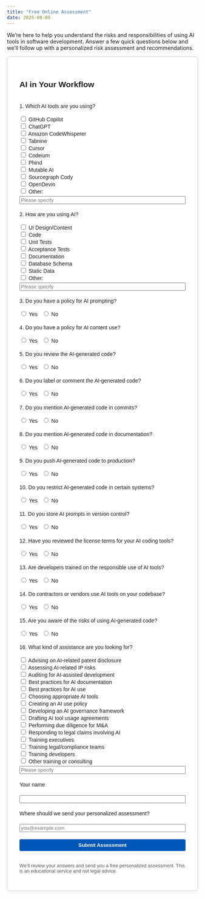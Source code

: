 ```yaml
---
title: "Free Online Assessment"
date: 2025-08-05
---
```


We’re here to help you understand the risks and responsibilities of using AI tools in software development. Answer a few quick questions below and we’ll follow up with a personalized risk assessment and recommendations.

<div style="max-width: 900px; margin: 0 auto; border: 1px solid #ccc; border-radius: 8px; padding: 2rem; box-shadow: 0 2px 8px rgba(0,0,0,0.05); background-color: #fff;">
  <form action="https://ai-assessment-worker.richard-dd5.workers.dev" method="POST" style="max-width: 850px; margin: 0 auto; font-family: sans-serif; display: flex; flex-direction: column; gap: 1.2rem;">
    <input type="hidden" name="form_type" value="assessment">
    <input type="text" name="website" style="display:none;" tabindex="-1" autocomplete="off">
    <h2>AI in Your Workflow</h2>
    <div style="display: flex; flex-wrap: wrap; gap: 1rem;">
      <label style="flex: 1 1 400px; min-width: 300px;">1. Which AI tools are you using?</label>
      <div style="flex: 1 1 250px; min-width: 200px;">
        <label><input type="checkbox" name="ai_tools" value="GitHub Copilot"> GitHub Copilot</label><br/>
        <label><input type="checkbox" name="ai_tools" value="ChatGPT"> ChatGPT</label><br/>
        <label><input type="checkbox" name="ai_tools" value="Amazon CodeWhisperer"> Amazon CodeWhisperer</label><br/>
        <label><input type="checkbox" name="ai_tools" value="Tabnine"> Tabnine</label><br/>
        <label><input type="checkbox" name="ai_tools" value="Cursor"> Cursor</label><br/>
        <label><input type="checkbox" name="ai_tools" value="Codeium"> Codeium</label><br/>
        <label><input type="checkbox" name="ai_tools" value="Phind"> Phind</label><br/>
        <label><input type="checkbox" name="ai_tools" value="Mutable AI"> Mutable AI</label><br/>
        <label><input type="checkbox" name="ai_tools" value="Sourcegraph Cody"> Sourcegraph Cody</label><br/>
        <label><input type="checkbox" name="ai_tools" value="OpenDevin"> OpenDevin</label><br/>
        <label><input type="checkbox" name="ai_tools" value="Other"> Other:</label>
        <input type="text" name="ai_tools_other" placeholder="Please specify" style="margin-top: 0.25rem; width: 100%;">
      </div>
    </div>
    <div style="display: flex; flex-wrap: wrap; gap: 1rem;">
      <label style="flex: 1 1 400px; min-width: 300px;">2. How are you using AI?</label>
      <div style="flex: 1 1 250px; min-width: 200px;">
        <label><input type="checkbox" name="ai_usage" value="UI Design"> UI Design/Content</label><br/>
        <label><input type="checkbox" name="ai_usage" value="Code"> Code</label><br/>
        <label><input type="checkbox" name="ai_usage" value="Tests"> Unit Tests</label><br/>
        <label><input type="checkbox" name="ai_usage" value="Acceptance Tests"> Acceptance Tests</label><br/>
        <label><input type="checkbox" name="ai_usage" value="Docs"> Documentation</label><br/>
        <label><input type="checkbox" name="ai_usage" value="Schema"> Database Schema</label><br/>
        <label><input type="checkbox" name="ai_usage" value="Static Data"> Static Data</label><br/>
        <label><input type="checkbox" name="ai_usage" value="Other"> Other:</label>
        <input type="text" name="ai_usage_other" placeholder="Please specify" style="margin-top: 0.25rem; width: 100%;">
      </div>
    </div>
    <div style="display: flex; flex-wrap: wrap; gap: 1rem;">
      <label style="flex: 1 1 400px; min-width: 300px;">3. Do you have a policy for AI prompting?</label>
      <div style="flex: 1 1 250px; min-width: 200px;">
        <label><input type="radio" name="prompting_policy" value="Yes"> Yes</label>&nbsp;&nbsp;
        <label><input type="radio" name="prompting_policy" value="No"> No</label>
      </div>
    </div>
    <div style="display: flex; flex-wrap: wrap; gap: 1rem;">
      <label style="flex: 1 1 400px; min-width: 300px;">4. Do you have a policy for AI content use?</label>
      <div style="flex: 1 1 250px; min-width: 200px;">
        <label><input type="radio" name="content_policy" value="Yes"> Yes</label>&nbsp;&nbsp;
        <label><input type="radio" name="content_policy" value="No"> No</label>
      </div>
    </div>
    <div style="display: flex; flex-wrap: wrap; gap: 1rem;">
      <label style="flex: 1 1 400px; min-width: 300px;">5. Do you review the AI-generated code?</label>
      <div style="flex: 1 1 250px; min-width: 200px;">
        <label><input type="radio" name="code_reviewed" value="Yes"> Yes</label>&nbsp;&nbsp;
        <label><input type="radio" name="code_reviewed" value="No"> No</label>
      </div>
    </div>
    <div style="display: flex; flex-wrap: wrap; gap: 1rem;">
      <label style="flex: 1 1 400px; min-width: 300px;">6. Do you label or comment the AI-generated code?</label>
      <div style="flex: 1 1 250px; min-width: 200px;">
        <label><input type="radio" name="code_labeled" value="Yes"> Yes</label>&nbsp;&nbsp;
        <label><input type="radio" name="code_labeled" value="No"> No</label>
      </div>
    </div>
    <div style="display: flex; flex-wrap: wrap; gap: 1rem;">
      <label style="flex: 1 1 400px; min-width: 300px;">7. Do you mention AI-generated code in commits?</label>
      <div style="flex: 1 1 250px; min-width: 200px;">
        <label><input type="radio" name="mentioned_in_commits" value="Yes"> Yes</label>&nbsp;&nbsp;
        <label><input type="radio" name="mentioned_in_commits" value="No"> No</label>
      </div>
    </div>
    <div style="display: flex; flex-wrap: wrap; gap: 1rem;">
      <label style="flex: 1 1 400px; min-width: 300px;">8. Do you mention AI-generated code in documentation?</label>
      <div style="flex: 1 1 250px; min-width: 200px;">
        <label><input type="radio" name="mentioned_in_docs" value="Yes"> Yes</label>&nbsp;&nbsp;
        <label><input type="radio" name="mentioned_in_docs" value="No"> No</label>
      </div>
    </div>
    <div style="display: flex; flex-wrap: wrap; gap: 1rem;">
      <label style="flex: 1 1 400px; min-width: 300px;">9. Do you push AI-generated code to production?</label>
      <div style="flex: 1 1 250px; min-width: 200px;">
        <label><input type="radio" name="ai_in_production" value="Yes"> Yes</label>&nbsp;&nbsp;
        <label><input type="radio" name="ai_in_production" value="No"> No</label>
      </div>
    </div>
    <div style="display: flex; flex-wrap: wrap; gap: 1rem;">
      <label style="flex: 1 1 400px; min-width: 300px;">10. Do you restrict AI-generated code in certain systems?</label>
      <div style="flex: 1 1 250px; min-width: 200px;">
        <label><input type="radio" name="ai_restricted" value="Yes"> Yes</label>&nbsp;&nbsp;
        <label><input type="radio" name="ai_restricted" value="No"> No</label>
      </div>
    </div>
    <div style="display: flex; flex-wrap: wrap; gap: 1rem;">
      <label style="flex: 1 1 400px; min-width: 300px;">11. Do you store AI prompts in version control?</label>
      <div style="flex: 1 1 250px; min-width: 200px;">
        <label><input type="radio" name="store_prompts" value="Yes"> Yes</label>&nbsp;&nbsp;
        <label><input type="radio" name="store_prompts" value="No"> No</label>
      </div>
    </div>
    <div style="display: flex; flex-wrap: wrap; gap: 1rem;">
      <label style="flex: 1 1 400px; min-width: 300px;">12. Have you reviewed the license terms for your AI coding tools?</label>
      <div style="flex: 1 1 250px; min-width: 200px;">
        <label><input type="radio" name="reviewed_ai_licenses" value="Yes"> Yes</label>&nbsp;&nbsp;
        <label><input type="radio" name="reviewed_ai_licenses" value="No"> No</label>
      </div>
    </div>
    <div style="display: flex; flex-wrap: wrap; gap: 1rem;">
      <label style="flex: 1 1 400px; min-width: 300px;">13. Are developers trained on the responsible use of AI tools?</label>
      <div style="flex: 1 1 250px; min-width: 200px;">
        <label><input type="radio" name="ai_training" value="Yes"> Yes</label>&nbsp;&nbsp;
        <label><input type="radio" name="ai_training" value="No"> No</label>
      </div>
    </div>
    <div style="display: flex; flex-wrap: wrap; gap: 1rem;">
      <label style="flex: 1 1 400px; min-width: 300px;">14. Do contractors or vendors use AI tools on your codebase?</label>
      <div style="flex: 1 1 250px; min-width: 200px;">
        <label><input type="radio" name="vendor_ai_use" value="Yes"> Yes</label>&nbsp;&nbsp;
        <label><input type="radio" name="vendor_ai_use" value="No"> No</label>
      </div>
    </div>
    <div style="display: flex; flex-wrap: wrap; gap: 1rem;">
      <label style="flex: 1 1 400px; min-width: 300px;">15. Are you aware of the risks of using AI-generated code?</label>
      <div style="flex: 1 1 250px; min-width: 200px;">
        <label><input type="radio" name="awareness" value="Yes"> Yes</label>&nbsp;&nbsp;
        <label><input type="radio" name="awareness" value="No"> No</label>
      </div>
    </div>
    <div style="display: flex; flex-wrap: wrap; gap: 1rem;">
      <label style="flex: 1 1 400px; min-width: 300px;">16. What kind of assistance are you looking for?</label>
      <div style="flex: 1 1 250px; min-width: 200px;">
        <label><input type="checkbox" name="assistance" value="assistance_patent_disclosure"> Advising on AI-related patent disclosure</label><br/>
        <label><input type="checkbox" name="assistance" value="assistance_ip_risk"> Assessing AI-related IP risks</label><br/>
        <label><input type="checkbox" name="assistance" value="assistance_audit_trails"> Auditing for AI-assisted development</label><br/>
        <label><input type="checkbox" name="assistance" value="assistance_documentation"> Best practices for AI documentation</label><br/>
        <label><input type="checkbox" name="assistance" value="assistance_documentation"> Best practices for AI use</label><br/>
        <label><input type="checkbox" name="assistance" value="assistance_tool_selection"> Choosing appropriate AI tools</label><br/>
        <label><input type="checkbox" name="assistance" value="assistance_policy"> Creating an AI use policy</label><br/>
        <label><input type="checkbox" name="assistance" value="assistance_governance"> Developing an AI governance framework</label><br/>
        <label><input type="checkbox" name="assistance" value="assistance_usage_agreements"> Drafting AI tool usage agreements</label><br/>
        <label><input type="checkbox" name="assistance" value="assistance_due_diligence"> Performing due diligence for M&A</label><br/>
        <label><input type="checkbox" name="assistance" value="assistance_claim_response"> Responding to legal claims involving AI</label><br/>
        <label><input type="checkbox" name="assistance" value="assistance_training_execs"> Training executives</label><br/>
        <label><input type="checkbox" name="assistance" value="assistance_training_legal"> Training legal/compliance teams</label><br/>
        <label><input type="checkbox" name="assistance" value="assistance_training_devs"> Training developers</label><br/>
        <label><input type="checkbox" name="assistance" value="assistance_other"> Other training or consulting</label>
        <input type="text" name="assistance_other" placeholder="Please specify" style="margin-top: 0.25rem; width: 100%;">
      </div>
    </div>
    <div style="display: flex; flex-wrap: wrap; gap: 1rem;">
      <label for="name" style="flex: 1 1 400px; min-width: 300px;">Your name</label>
      <div style="flex: 1 1 250px; min-width: 200px;">
        <input type="text" id="name" name="name" required aria-required="true" style="margin-top: 0.25rem; width: 100%;">
      </div>
    </div>    
    <div style="display: flex; flex-wrap: wrap; gap: 1rem;">
      <label for="email" style="flex: 1 1 400px; min-width: 300px;">Where should we send your personalized assessment?</label>
        <div style="flex: 1 1 250px; min-width: 200px;">
          <input type="email" id="email" name="email" required aria-required="true" placeholder="you@example.com" style="margin-top: 0.25rem; width: 100%;">
        </div>
    </div>
    <button type="submit" style="background-color: #0057b8; color: white; border: none; border-radius: 4px; padding: 0.5rem 1rem; font-weight: 600; cursor: pointer;">Submit Assessment</button>
    <p style="font-size: 0.9em; color: #555;">
      We’ll review your answers and send you a free personalized assessment. This is an educational service and not legal advice.
    </p>
  </form>
</div>

<script src="https://www.google.com/recaptcha/api.js?render=6Lf_I5wrAAAAAKATl51T-YdiY00ZjOVdmuk-M2GX"></script>
<script>
  document.querySelector("form").addEventListener("submit", async function (e) {
  e.preventDefault();
  const form = e.target;
  const formData = new FormData(form);
  const data = {};
  formData.forEach((value, key) => {
    if (data[key]) {
      data[key] = Array.isArray(data[key]) ? data[key].concat(value) : [data[key], value];
    } else {
      data[key] = value;
    }
  });
  grecaptcha.ready(() => {
    grecaptcha.execute("6Lf_I5wrAAAAAKATl51T-YdiY00ZjOVdmuk-M2GX", { action: "submit" }).then(async (token) => {
      if (!token) {
        alert("Failed to generate reCAPTCHA token.");
        return;
      }
      data.recaptchaToken = token;
      try {
        const response = await fetch("https://ai-assessment-worker.richard-dd5.workers.dev", {
          method: "POST",
          headers: { "Content-Type": "application/json" },
          body: JSON.stringify(data),
        });
        const responseText = await response.text();
        if (response.ok) {
          alert("Your assessment has been submitted! Please expect a report soon.");
          form.reset();
        } else {
          alert("Submission failed: " + responseText);
        }
      } catch {
        alert("Submission failed: network or worker error.");
      }
    }).catch(() => {
      alert("reCAPTCHA failed to execute.");
    });
  });
});
</script>
<script>
document.addEventListener("DOMContentLoaded", () => {
  if (true) { // <-- toggle to false to disable test autofill
    const level = (prompt("Enter sample data level: 1-Low, 2-Moderate, 3-High, 4-Critical") || "").trim();
    // Risk bands (final score). We target BASE in these same bands since multiplier is ~1.0 here.
    const BANDS = {
      "1": { min: 0,  max: 20 },  // Low
      "2": { min: 21, max: 50 },  // Moderate
      "3": { min: 51, max: 80 },  // High
      "4": { min: 81, max: 100 }, // Critical
    };
    const band = BANDS[level] || BANDS["1"];
    const HIGH_KEYS = [
      "prompting_policy","content_policy","code_reviewed",
      "ai_restricted","reviewed_ai_licenses","ai_training","awareness"
    ];
    const MED_KEYS = [
      "code_labeled","mentioned_in_commits","mentioned_in_docs",
      "ai_in_production","store_prompts","vendor_ai_use"
    ];
    // Helpers
    const randInt = (min, max) => Math.floor(Math.random() * (max - min + 1)) + min;
    const shuffle = (arr) => arr.map(v => [Math.random(), v]).sort((a,b)=>a[0]-b[0]).map(x=>x[1]);
    const pickK = (arr, k) => shuffle(arr).slice(0, k);
    // Find a random base target within band that is achievable by 10*h + 5*m
    function randomAchievableBase(min, max) {
      // pick a random value in [min,max], force to multiple of 5
      for (let tries = 0; tries < 200; tries++) {
        let target = randInt(min, max);
        target = target - (target % 5); // multiple of 5
        if (isAchievable(target)) return target;
      }
      // fallback: search outward from the midpoint for a solvable multiple of 5
      const mid = Math.round((min + max) / 10) * 10;
      for (let delta = 0; delta <= 20; delta += 5) {
        for (const sign of [-1, 1]) {
          const candidate = Math.min(max, Math.max(min, mid + sign * delta));
          const c5 = candidate - (candidate % 5);
          if (isAchievable(c5)) return c5;
        }
      }
      return 0; // last resort
    }
    function isAchievable(base) {
      // 10*h + 5*m = base, with 0<=h<=7, 0<=m<=6
      for (let h = 0; h <= 7; h++) {
        const rem = base - 10*h;
        if (rem < 0) break;
        if (rem % 5 !== 0) continue;
        const m = rem / 5;
        if (m >= 0 && m <= 6) return true;
      }
      return false;
    }
    // Given a base target, pick a random (h,m) that satisfies it
    function randomCountsForBase(base) {
      const solutions = [];
      for (let h = 0; h <= 7; h++) {
        const rem = base - 10*h;
        if (rem < 0) break;
        if (rem % 5 !== 0) continue;
        const m = rem / 5;
        if (m >= 0 && m <= 6) solutions.push({ h, m });
      }
      return solutions.length ? solutions[randInt(0, solutions.length - 1)] : { h:0, m:0 };
    }
    // Compute target base, then choose which questions are "No"
    const baseTarget = randomAchievableBase(band.min, band.max);
    const { h: highNoCount, m: medNoCount } = randomCountsForBase(baseTarget);
    // Set radios for each group based on random subset that matches counts
    const highNoSet = new Set(pickK(HIGH_KEYS, highNoCount));
    const medNoSet  = new Set(pickK(MED_KEYS,  medNoCount));
    const setRadioGroup = (name, yes) => {
      const y = document.querySelector(`input[type="radio"][name="${name}"][value="Yes"]`);
      const n = document.querySelector(`input[type="radio"][name="${name}"][value="No"]`);
      if (yes) { if (y) y.checked = true; } else { if (n) n.checked = true; }
    };
    HIGH_KEYS.forEach(key => setRadioGroup(key, !highNoSet.has(key)));
    MED_KEYS.forEach(key  => setRadioGroup(key,  !medNoSet.has(key)));
    // Only handle "Other" fields for High (3) and Critical (4)
    if (level === "3" || level === "4") {
      const otherTextMatrix = {
        "3": { tools: "Extra AI tools for coding", usage: "Specialized code generation tasks", assist: "Help with AI code reviews" },
        "4": { tools: "Many unapproved AI tools",  usage: "Critical production code generation", assist: "Urgent legal/compliance assistance" },
      };
      const otherData = otherTextMatrix[level];
      ["ai_tools","ai_usage","assistance"].forEach(groupName => {
        document.querySelectorAll(`input[type="checkbox"][name="${groupName}"]`).forEach(cb => {
          if ((cb.value || "").toLowerCase().includes("other")) cb.checked = true;
        });
      });
      [
        { name: "ai_tools_other",   value: otherData.tools  },
        { name: "ai_usage_other",   value: otherData.usage  },
        { name: "assistance_other", value: otherData.assist }
      ].forEach(({ name, value }) => {
        const input = document.querySelector(`input[name="${name}"]`);
        if (input) input.value = value;
      });
    }
    // Name / Email
    const nameInput = document.querySelector('input[name="name"]');
    if (nameInput) nameInput.value = "Richard Hundhausen";
    const emailInput = document.querySelector('input[name="email"]');
    if (emailInput) emailInput.value = "richard@hundhausen.com";
  }
});
</script>